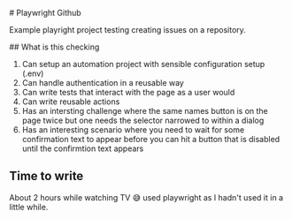 # Playwright Github

Example playright project testing creating issues on a repository.

## What is this checking

1. Can setup an automation project with sensible configuration setup (.env)
2. Can handle authentication in a reusable way
3. Can write tests that interact with the page as a user would
4. Can write reusable actions
5. Has an intersting challenge where the same names button is on the page twice but one needs the selector narrowed to within a dialog
6. Has an interesting scenario where you need to wait for some confirmation text to appear before you can hit a button that is disabled until the confirmtion text appears

## Time to write

About 2 hours while watching TV 😅 used playwright as I hadn't used it in a little while.
